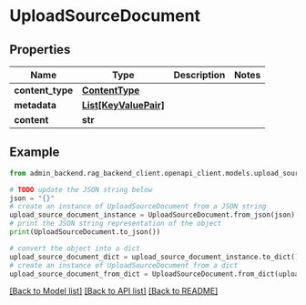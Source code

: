 # UploadSourceDocument



## Properties

Name | Type | Description | Notes
------------ | ------------- | ------------- | -------------
**content_type** | [**ContentType**](ContentType.md) |  | 
**metadata** | [**List[KeyValuePair]**](KeyValuePair.md) |  | 
**content** | **str** |  | 

## Example

```python
from admin_backend.rag_backend_client.openapi_client.models.upload_source_document import UploadSourceDocument

# TODO update the JSON string below
json = "{}"
# create an instance of UploadSourceDocument from a JSON string
upload_source_document_instance = UploadSourceDocument.from_json(json)
# print the JSON string representation of the object
print(UploadSourceDocument.to_json())

# convert the object into a dict
upload_source_document_dict = upload_source_document_instance.to_dict()
# create an instance of UploadSourceDocument from a dict
upload_source_document_from_dict = UploadSourceDocument.from_dict(upload_source_document_dict)
```
[[Back to Model list]](../README.md#documentation-for-models) [[Back to API list]](../README.md#documentation-for-api-endpoints) [[Back to README]](../README.md)


